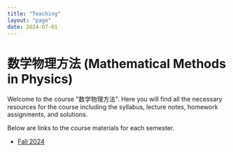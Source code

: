 ```yaml
---
title: "Teaching"
layout: "page"
date: 2024-07-01
---
```


# 数学物理方法 (Mathematical Methods in Physics)

Welcome to the course "数学物理方法". Here you will find all the necessary resources for the course including the syllabus, lecture notes, homework assignments, and solutions.
 
 
Below are links to the course materials for each semester.

<!-- ## Semesters -->

- [Fall 2024](fall-2024/)
<!-- - [Fall 2025](fall-2025/) -->

<!-- - [Spring 2024](teaching/spring-2024/)
- [Fall 2023](teaching/fall-2023/)
- [Spring 2023](teaching/spring-2023/) -->